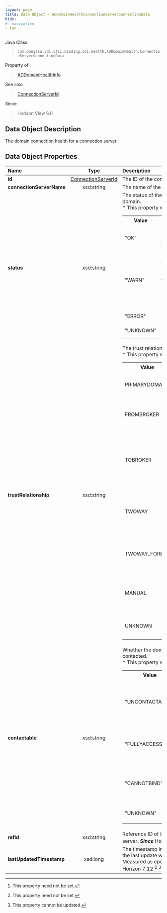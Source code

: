 ```yaml
---
layout: page
title: Data Object - ADDomainHealthConnectionServerConnectionData
hide:
#- navigation
- toc
---
```






Java Class
> `com.omnissa.vdi.vlsi.binding.vdi.health.ADDomainHealth.ConnectionServerConnectionData`

Property of
> [ADDomainHealthInfo](vdi.health.ADDomainHealth.ADDomainHealthInfo.md#field_detail)

See also
> [ConnectionServerId](vdi.entity.ConnectionServerId.md)

Since
> Horizon View 6.0


## Data Object Description

The domain connection health for a connection server.

## Data Object Properties

 Name | Type | Description
:---|:---:|:---
**id**| [ConnectionServerId](vdi.entity.ConnectionServerId.md)|  The ID of the connection server.
**connectionServerName**|  xsd:string|  The name of the connection server.
**status**|  xsd:string|  The status of the connection to the domain.<br>* This property will be one of:<br><table><tr><th>Value</th><th>Description</th></tr><tr><td>"OK"</td><td>Domain is accepting LDAP bind operations and has full functionality.</td></tr><tr><td>"WARN"</td><td>Domain is only accepting LDAP ping operations and has limited functionality. This may indicate a one-way trust relationship with this domain.</td></tr><tr><td>"ERROR"</td><td>Domain can not be contacted.</td></tr><tr><td>"UNKNOWN"</td><td>Domain health could not be determined.</td></tr></table>
**trustRelationship**|  xsd:string|  The trust relationship for the domain. <br>* This property will be one of:<br><table><tr><th>Value</th><th>Description</th></tr><tr><td>PRIMARYDOMAIN</td><td>The domain is the domain that the broker is present in.</td></tr><tr><td>FROMBROKER</td><td>The domain is trusted by the domain that the broker is in.</td></tr><tr><td>TOBROKER</td><td>The domain trusts the brokers domain (this is for completeness and generally will not be used).</td></tr><tr><td>TWOWAY</td><td>The domain has a two way trust relationship with the broker's domain.</td></tr><tr><td>TWOWAY_FOREST</td><td>The domain is in the same forest as the broker domain, implies two way trust.</td></tr><tr><td>MANUAL</td><td>The domain was manually configured (the trust has not been detected).</td></tr><tr><td>UNKNOWN</td><td>The trust relationship could not be determined.</td></tr></table>
**contactable**|  xsd:string|  Whether the domain can be contacted.<br>* This property will be one of:<br><table><tr><th>Value</th><th>Description</th></tr><tr><td>"UNCONTACTABLE"</td><td>No domain controllers appear to be present on the network for this domain.</td></tr><tr><td>"FULLYACCESSIBLE"</td><td>The domain controller(s) are accepting bind operations.</td></tr><tr><td>"CANNOTBIND"</td><td>The domain controller(s) are only accepting LDAP ping operations.</td></tr><tr><td>"UNKNOWN"</td><td>Cannot determine accessibility.</td></tr></table>
**refId**|  xsd:string|  Reference ID of the connection server.  **_Since_** Horizon 7.10 [^1]
**lastUpdatedTimestamp**|  xsd:long|  The timestamp in milliseconds when the last update was obtained. Measured as epoch time.  **_Since_** Horizon 7.12 [^1] [^2]


 


[^1]: This property need not be set.
[^2]: This property cannot be updated.